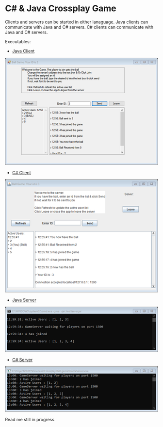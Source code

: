 # C# & Java Crossplay Game
Clients and servers can be started in either lanaguage. 
Java clients can communicate with Java and C# servers. 
C# clients can communicate with Java and C# servers. 

Executables:
- [Java Client](https://github.com/SamAbley/Showcase/blob/master/Crossplay%20Ball%20game/JavaClient.jar)

![Java Client](https://github.com/SamAbley/Showcase/blob/master/ReadME%20Images/Crossplay%20game/Java%20Client.png?raw=true)

- [C# Client](https://github.com/SamAbley/Showcase/blob/master/Crossplay%20Ball%20game/GameClient.exe)

![C# Client](https://github.com/SamAbley/Showcase/blob/master/ReadME%20Images/Crossplay%20game/C%23%20Client.png?raw=true)

- [Java Server](https://github.com/SamAbley/Showcase/blob/master/ReadME%20Images/Crossplay%20game/Java%20Server.png?raw=true)

![Java Server](https://github.com/SamAbley/Showcase/blob/master/ReadME%20Images/Crossplay%20game/Java%20Server.png?raw=true)

- [C# Server](https://github.com/SamAbley/Showcase/blob/master/Crossplay%20Ball%20game/GameServer.exe)

![C# Server](https://github.com/SamAbley/Showcase/blob/master/ReadME%20Images/Crossplay%20game/C%23%20Server.png?raw=true)


Read me still in progress 
